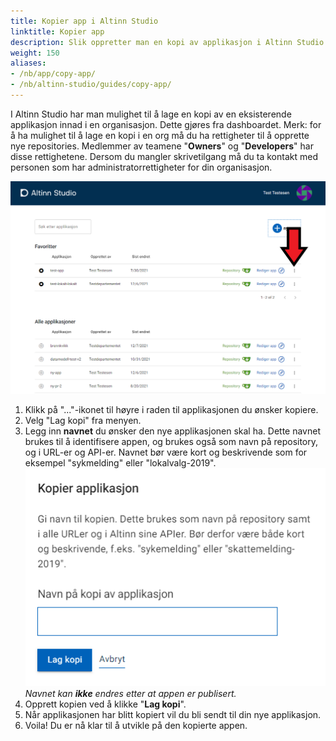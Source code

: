 ```yaml
---
title: Kopier app i Altinn Studio
linktitle: Kopier app
description: Slik oppretter man en kopi av applikasjon i Altinn Studio.
weight: 150
aliases:
- /nb/app/copy-app/
- /nb/altinn-studio/guides/copy-app/
---
```


I Altinn Studio har man mulighet til å lage en kopi av en eksisterende applikasjon innad i en organisasjon. Dette gjøres fra dashboardet.
Merk: for å ha mulighet til å lage en kopi i en org må du ha rettigheter til å opprette nye repositories. Medlemmer av teamene "**Owners**" og "**Developers**" har disse rettighetene.
Dersom du mangler skrivetilgang må du ta kontakt med personen som har administratorrettigheter for din organisasjon.

![Dashboardet i Altinn Studio](overview.png "Dashboard - oversikt")

1. Klikk på "..."-ikonet til høyre i raden til applikasjonen du ønsker kopiere.
2. Velg "Lag kopi" fra menyen.
3. Legg inn **navnet** du ønsker den nye applikasjonen skal ha. Dette navnet brukes til å identifisere appen, og brukes også som navn på repository, og i URL-er og API-er.
   Navnet bør være kort og beskrivende som for eksempel "sykmelding" eller "lokalvalg-2019". ![Kopier app](copy-app.png "Kopier app")
    _Navnet kan **ikke** endres etter at appen er publisert._
4. Opprett kopien ved å klikke "**Lag kopi**".
5. Når applikasjonen har blitt kopiert vil du bli sendt til din nye applikasjon.
6. Voila! Du er nå klar til å utvikle på den kopierte appen.

